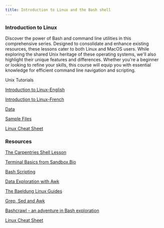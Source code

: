 ```yaml
---
title: Introduction to Linux and the Bash shell
---
```

### Introduction to Linux

Discover the power of Bash and command line utilities in this comprehensive series. Designed to consolidate and enhance existing resources, these lessons cater to both Linux and MacOS users. While exploring the shared Unix heritage of these operating systems, we'll also highlight their unique features and differences. Whether you're a beginner or looking to refine your skills, this course will equip you with essential knowledge for efficient command line navigation and scripting.

Unix Tutorials

[Introduction to Linux-English](/uploads/unix/IntroLinux_English.pptx)

[Introduction to Linux-French](/uploads/unix/IntroLinux_English.pptx)

[Data](/uploads/unix/Data.zip)

[Sample Files](/uploads/unix/Sample_Files-20241017T170335Z-001.zip)

[Linux Cheat Sheet](/uploads/unix/CheatSheets_linux+bashcript.pdf)

### Resources

[The Carpentries Shell Lesson](https://swcarpentry.github.io/shell-novice/)

[Terminal Basics from Sandbox.Bio](https://sandbox.bio/tutorials/terminal-basics)

[Bash Scripting](https://www.linode.com/docs/guides/intro-bash-shell-scripting/)

[Data Exploration with Awk](https://sandbox.bio/tutorials/awk-intro)

[The Baeldung Linux Guides](https://www.baeldung.com/linux/)

[Grep, Sed and Awk](https://www.linode.com/docs/guides/differences-between-grep-sed-awk/)

[Bashcrawl - an adventure in Bash exploration](https://gitlab.com/slackermedia/bashcrawl)

[Linux Cheat Sheet](https://www.geeksforgeeks.org/linux-commands-cheat-sheet/)
